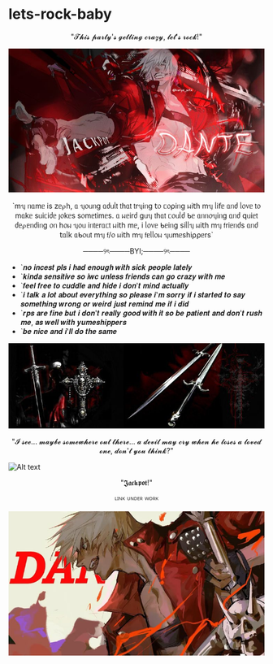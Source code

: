 # lets-rock-baby

<p align="center">"𝓣𝓱𝓲𝓼 𝓹𝓪𝓻𝓽𝔂'𝓼 𝓰𝓮𝓽𝓽𝓲𝓷𝓰 𝓬𝓻𝓪𝔃𝔂, 𝓵𝓮𝓽'𝓼 𝓻𝓸𝓬𝓴!"</p>

 ![Alt text](https://github.com/priceoffreedom/lets-rock-baby/blob/49b356270e4eef708495b95ef822f996ce57dd22/Asset.jpg)

<p align="center">`mᥡ ᥒᥲmᥱ іs zᥱ⍴һ, ᥲ ᥡ᥆ᥙᥒg ᥲძᥙᥣ𝗍 𝗍һᥲ𝗍 𝗍rᥡіᥒg 𝗍᥆ ᥴ᥆⍴іᥒg ᥕі𝗍һ mᥡ ᥣі𝖿ᥱ ᥲᥒძ ᥣ᥆᥎ᥱ 𝗍᥆ mᥲkᥱ sᥙіᥴіძᥱ ȷ᥆kᥱs s᥆mᥱ𝗍іmᥱs. ᥲ ᥕᥱіrძ gᥙᥡ 𝗍һᥲ𝗍 ᥴ᥆ᥙᥣძ ᑲᥱ ᥲᥒᥒ᥆ᥡіᥒg ᥲᥒძ 𝗊ᥙіᥱ𝗍 ძᥱ⍴ᥱᥒძіᥒg ᥆ᥒ һ᥆ᥕ ᥡ᥆ᥙ іᥒ𝗍ᥱrᥲᥴ𝗍 ᥕі𝗍һ mᥱ, і ᥣ᥆᥎ᥱ ᑲᥱіᥒg sіᥣᥣᥡ ᥕі𝗍һ mᥡ 𝖿rіᥱᥒძs ᥲᥒძ 𝗍ᥲᥣk ᥲᑲ᥆ᥙ𝗍 mᥡ 𝖿/᥆ ᥕі𝗍һ mᥡ 𝖿ᥱᥣᥣ᥆ᥕ ᥡᥙmᥱsһі⍴⍴ᥱrs`</p>

<p align="center">────୨ৎ────BYI;────୨ৎ────</p>

* `𝒏𝒐 𝒊𝒏𝒄𝒆𝒔𝒕 𝒑𝒍𝒔 𝒊 𝒉𝒂𝒅 𝒆𝒏𝒐𝒖𝒈𝒉 𝒘𝒊𝒕𝒉 𝒔𝒊𝒄𝒌 𝒑𝒆𝒐𝒑𝒍𝒆 𝒍𝒂𝒕𝒆𝒍𝒚
* `𝒌𝒊𝒏𝒅𝒂 𝒔𝒆𝒏𝒔𝒊𝒕𝒊𝒗𝒆 𝒔𝒐 𝒊𝒘𝒄 𝒖𝒏𝒍𝒆𝒔𝒔 𝒇𝒓𝒊𝒆𝒏𝒅𝒔 𝒄𝒂𝒏 𝒈𝒐 𝒄𝒓𝒂𝒛𝒚 𝒘𝒊𝒕𝒉 𝒎𝒆
* `𝒇𝒆𝒆𝒍 𝒇𝒓𝒆𝒆 𝒕𝒐 𝒄𝒖𝒅𝒅𝒍𝒆 𝒂𝒏𝒅 𝒉𝒊𝒅𝒆 𝒊 𝒅𝒐𝒏'𝒕 𝒎𝒊𝒏𝒅 𝒂𝒄𝒕𝒖𝒂𝒍𝒍𝒚
* `𝒊 𝒕𝒂𝒍𝒌 𝒂 𝒍𝒐𝒕 𝒂𝒃𝒐𝒖𝒕 𝒆𝒗𝒆𝒓𝒚𝒕𝒉𝒊𝒏𝒈 𝒔𝒐 𝒑𝒍𝒆𝒂𝒔𝒆 𝒊'𝒎 𝒔𝒐𝒓𝒓𝒚 𝒊𝒇 𝒊 𝒔𝒕𝒂𝒓𝒕𝒆𝒅 𝒕𝒐 𝒔𝒂𝒚 𝒔𝒐𝒎𝒆𝒕𝒉𝒊𝒏𝒈 𝒘𝒓𝒐𝒏𝒈 𝒐𝒓 𝒘𝒆𝒊𝒓𝒅 𝒋𝒖𝒔𝒕 𝒓𝒆𝒎𝒊𝒏𝒅 𝒎𝒆 𝒊𝒇 𝒊 𝒅𝒊𝒅
* `𝒓𝒑𝒔 𝒂𝒓𝒆 𝒇𝒊𝒏𝒆 𝒃𝒖𝒕 𝒊 𝒅𝒐𝒏'𝒕 𝒓𝒆𝒂𝒍𝒍𝒚 𝒈𝒐𝒐𝒅 𝒘𝒊𝒕𝒉 𝒊𝒕 𝒔𝒐 𝒃𝒆 𝒑𝒂𝒕𝒊𝒆𝒏𝒕 𝒂𝒏𝒅 𝒅𝒐𝒏'𝒕 𝒓𝒖𝒔𝒉 𝒎𝒆, 𝒂𝒔 𝒘𝒆𝒍𝒍 𝒘𝒊𝒕𝒉 𝒚𝒖𝒎𝒆𝒔𝒉𝒊𝒑𝒑𝒆𝒓𝒔
* `𝒃𝒆 𝒏𝒊𝒄𝒆 𝒂𝒏𝒅 𝒊'𝒍𝒍 𝒅𝒐 𝒕𝒉𝒆 𝒔𝒂𝒎𝒆

![Alt text](https://github.com/priceoffreedom/lets-rock-baby/blob/34604f72d6f748f615a534df673e990ffbab69c1/asset%202.jpg)

<p align="center">"𝓘 𝓼𝓮𝓮... 𝓶𝓪𝔂𝓫𝓮 𝓼𝓸𝓶𝓮𝔀𝓱𝓮𝓻𝓮 𝓸𝓾𝓽 𝓽𝓱𝓮𝓻𝓮... 𝓪 𝓭𝓮𝓿𝓲𝓵 𝓶𝓪𝔂 𝓬𝓻𝔂 𝔀𝓱𝓮𝓷 𝓱𝓮 𝓵𝓸𝓼𝓮𝓼 𝓪 𝓵𝓸𝓿𝓮𝓭 𝓸𝓷𝓮, 𝓭𝓸𝓷'𝓽 𝔂𝓸𝓾 𝓽𝓱𝓲𝓷𝓴?"</p>

![Alt text](https://github.com/priceoffreedom/lets-rock-baby/blob/1a3634f2f5d4324459526f5ec71177a575bef85c/4ef06fcb5210e7aae2a3b116dbb34f9b.gif)

<p align="center">"𝕵𝖆𝖈𝖐𝖕𝖔𝖙!"</p>
<p align="center">ᴸᴵᴺᴷ ᵁᴺᴰᴱᴿ ᵂᴼᴿᴷ</p>

![Alt text](https://github.com/priceoffreedom/lets-rock-baby/blob/3ea52f1da00b5d85333cd26be798dfe35c6e0a70/6a8c97cfe511fd8d847e6ffd18d93450.jpg)
